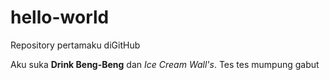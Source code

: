 # hello-world
Repository pertamaku diGitHub

Aku suka **Drink Beng-Beng** dan *Ice Cream Wall's*.
Tes tes mumpung gabut
